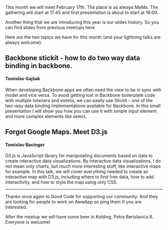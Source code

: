 This month we will meet February 17th. The place is as always MaMa. The gathering will start at 17:45 and first presentation is about to start at 18:00.

Another thing that we are introducing this year is our slides history. So you can find slides from previous meetups here

Here are the two topics we have for this month (and your lightning talks are always welcome):

## Backbone stickit - how to do two way data binding in backbone.  
#### Tomislav Gajšak

When developing Backbone apps we often need the view to be in sync with model and vice versa. To avoid getting lost in Backbone boilerplate code with multiple listeners and events, we can easily use Stickit - one of the two-way data binding implementations available for Backbone. In this small presentation I will show you how you can use it with simple input element and more complex elements like select.

## Forget Google Maps. Meet D3.js
#### Tomislav Bacinger

D3.js is JavaScript library for manipulating documents based on data to create interactive data visualizations. By interactive data visualizations, I do not mean only charts, but much more interesting stuff, like interactive maps for example. In this talk, we will cover everything needed to create an interactive map with D3.js, including where to find free data, how to add interactivity, and how to style the map using only CSS.  

***

Thanks once again to Good Code for supporting our community. And they are looking for people to work on AwwApp so ping them if you are interested.

After the meetup we will have some beer in Kolding, Petra Berislavića 8. Everyone is welcome!
